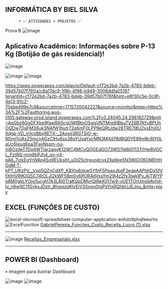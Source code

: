 
## INFORMÁTICA BY BIEL SILVA 

          • ✅ ATIVIDADES + PROJETOS ✅

 Prova B
![image](https://github.com/GabrielSilva-GPI/Informatica_I/assets/162816614/4a72839c-d0ed-44c5-8923-6e8ad3cadef2)



## Aplicativo Acadêmico: Informações sobre P-13 Kg (Botijão de gás residencial)!

![image](https://github.com/GabrielSilva-GPI/Informatica_I/assets/162816614/4d162864-93db-4767-8291-efafb6439f7e)

      
![image](https://github.com/GabrielSilva-GPI/Informatica_I/assets/162816614/85740d50-41fb-44ca-ab3c-5e610a625c1c) ![image](https://github.com/GabrielSilva-GPI/Informatica_I/assets/162816614/be916b5c-dfed-4a18-9c72-1bcdc139616f)

https://apps.powerapps.com/play/e/Default-cf72e2bd-7a2b-4783-bdeb-39d57b07f76f/a/c8a17dc9-1f8b-4f98-b949-3006ddfa0518?tenantId=cf72e2bd-7a2b-4783-bdeb-39d57b07f76f&hint=e6f30c5e-0c9f-4e13-91c2-70abe499e7c8&sourcetime=1715720042227&source=monitor&mep=https%3A%2F%2Fauthoring.wus-il105.gateway.prod.island.powerapps.com%2Fv3.24045.24.296182729&mjt=AeGbz6GgDFXbe9fawRA5cgUWfBtnOSgisVNTMre8iBbu7V26B7AYvBPUhOQDw7DaFM36uk3NAfW1hutr72q6mF0LPP9eQRtJdw28TRE7l8U2xsEhj0UXdga-VD_m1csBbyRETX-_2Axxq3RGTSiO-w-N0mj1cjAxZ5mcnAGzClHu6xs38pYUvaYxjrMN3MXd78dRQDYE89nl8c8IY0LaUc6Ieug6oa3FavNssm-ou-mBOzdeT7Dq4WTlarzaqyK12WC4MCyQOGEdGO73WS7Id8j0113TrHwBVGCL_FztRQ-mm9bPJh4_gx-n4-pA6_7jzkEgYrWAn4Sg9EUksIH_uOI25clrguodcvx2Xa9ee5N3WlOO6OMEHHGdM-T-hPT_UKzPV__Vxq5QZnCdXP_KBXIs8zkwGYfnF5PpaxJbgF2egeAAPbhDx5fVfXtHVRtKjlQSC74tOLJl2kWF5Bm0v6lfOR4dVssYm29j4z2fv3lwkIPv_AjTWYPp6M0gkLYOjvj1ucgH7A3LRi0TraKQpDMvrQtReX017w9-vUE1TOrUmobAvhd-Iv_n6wXC11GvksJDztr_8hwqzqKIyEiV3Sxgu0tgPsYlxRQhbUJEJnu_&mts=play



## EXCEL (FUNÇÕES DE CUSTO)


![excel-microsoft-spreadsheet-computer-application-enhdz9phqfeeurhx](https://github.com/GabrielSilva-GPI/Informatica_I/assets/162816614/6798338a-86e7-465b-a8c1-6c80a8da5967)
![ExcelFunction](https://github.com/GabrielSilva-GPI/Informatica_I/assets/162816614/23019594-db92-4863-9858-19aae0bcaa03)
[GabrielPereira_Funções_Custo_Receita_Lucro (1).xlsx](https://github.com/GabrielSilva-GPI/Informatica_I/files/14763598/GabrielPereira_Funcoes_Custo_Receita_Lucro.1.xlsx)

__________________________________________________________________________________________________________________________

![image](https://github.com/GabrielSilva-GPI/Informatica_I/assets/162816614/a30be81f-3530-4769-8822-f76dd4aa25ca)
[Receitas_Empresariais.xlsx](https://github.com/GabrielSilva-GPI/Informatica_I/files/14763608/Receitas_Empresariais.xlsx)

__________________________________________________________________________________________________________________________

## POWER BI (Dashboard)
• Imagem para ilustrar Dashboard

![image](https://github.com/GabrielSilva-GPI/Informatica_I/assets/162816614/2daac281-d15c-4e79-bb57-cc97d66094af)
![image](https://github.com/GabrielSilva-GPI/Informatica_I/assets/162816614/adaa4fe5-14aa-4833-a2f5-f5a138e53ceb)
